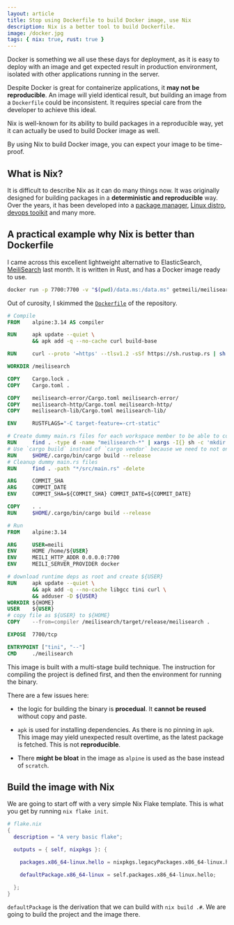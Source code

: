 ```yaml
---
layout: article
title: Stop using Dockerfile to build Docker image, use Nix
description: Nix is a better tool to build Dockerfile.
image: /docker.jpg
tags: { nix: true, rust: true }
---
```


Docker is something we all use these days for deployment, as it is easy to deploy with an image and get expected result in production environment, isolated with other applications running in the server.

Despite Docker is great for containerize applications, it **may not be reproducible**. An image will yield identical result, but building an image from a `Dockerfile` could be inconsistent. It requires special care from the developer to achieve this ideal.

Nix is well-known for its ability to build packages in a reproducible way, yet it can actually be used to build Docker image as well.

By using Nix to build Docker image, you can expect your image to be time-proof.

## What is Nix?

It is difficult to describe Nix as it can do many things now. It was originally designed for building packages in a **deterministic and reproducible** way. Over the years, it has been developed into a [package manager](https://github.com/NixOS/nixpkgs), [Linux distro](https://nixos.org/), [devops toolkit](https://github.com/NixOS/nixops) and many more.

## A practical example why Nix is better than Dockerfile

I came across this excellent lightweight alternative to ElasticSearch, [MeiliSearch](https://github.com/meilisearch/MeiliSearch) last month. It is written in Rust, and has a Docker image ready to use.

```sh
docker run -p 7700:7700 -v "$(pwd)/data.ms:/data.ms" getmeili/meilisearch
```

Out of curosity, I skimmed the [`Dockerfile`](https://github.com/meilisearch/MeiliSearch/blob/eb91f27b656d2f826e7a9c9343438bd16bbec255/Dockerfile) of the repository.

```Dockerfile
# Compile
FROM    alpine:3.14 AS compiler

RUN     apk update --quiet \
        && apk add -q --no-cache curl build-base

RUN     curl --proto '=https' --tlsv1.2 -sSf https://sh.rustup.rs | sh -s -- -y

WORKDIR /meilisearch

COPY    Cargo.lock .
COPY    Cargo.toml .

COPY    meilisearch-error/Cargo.toml meilisearch-error/
COPY    meilisearch-http/Cargo.toml meilisearch-http/
COPY    meilisearch-lib/Cargo.toml meilisearch-lib/

ENV     RUSTFLAGS="-C target-feature=-crt-static"

# Create dummy main.rs files for each workspace member to be able to compile all the dependencies
RUN     find . -type d -name "meilisearch-*" | xargs -I{} sh -c 'mkdir {}/src; echo "fn main() { }" > {}/src/main.rs;'
# Use `cargo build` instead of `cargo vendor` because we need to not only download but compile dependencies too
RUN     $HOME/.cargo/bin/cargo build --release
# Cleanup dummy main.rs files
RUN     find . -path "*/src/main.rs" -delete

ARG     COMMIT_SHA
ARG     COMMIT_DATE
ENV     COMMIT_SHA=${COMMIT_SHA} COMMIT_DATE=${COMMIT_DATE}

COPY    . .
RUN     $HOME/.cargo/bin/cargo build --release

# Run
FROM    alpine:3.14

ARG     USER=meili
ENV     HOME /home/${USER}
ENV     MEILI_HTTP_ADDR 0.0.0.0:7700
ENV     MEILI_SERVER_PROVIDER docker

# download runtime deps as root and create ${USER}
RUN     apk update --quiet \
        && apk add -q --no-cache libgcc tini curl \
        && adduser -D ${USER}
WORKDIR ${HOME}
USER    ${USER}
# copy file as ${USER} to ${HOME}
COPY    --from=compiler /meilisearch/target/release/meilisearch .

EXPOSE  7700/tcp

ENTRYPOINT ["tini", "--"]
CMD     ./meilisearch
```

This image is built with a multi-stage build technique. The instruction for compiling the project is defined first, and then the environment for running the binary.

There are a few issues here:

- the logic for building the binary is **procedual**. It **cannot be reused** without copy and paste.

- `apk` is used for installing dependencies. As there is no pinning in `apk`. This image may yield unexpected result overtime, as the latest package is fetched. This is not **reproducible**.

- There **might be bloat** in the image as `alpine` is used as the base instead of `scratch`.

## Build the image with Nix

We are going to start off with a very simple Nix Flake template. This is what you get by running `nix flake init`.

```nix
# flake.nix
{
  description = "A very basic flake";

  outputs = { self, nixpkgs }: {

    packages.x86_64-linux.hello = nixpkgs.legacyPackages.x86_64-linux.hello;

    defaultPackage.x86_64-linux = self.packages.x86_64-linux.hello;

  };
}
```

`defaultPackage` is the derivation that we can build with `nix build .#`. We are going to build the project and the image there.
